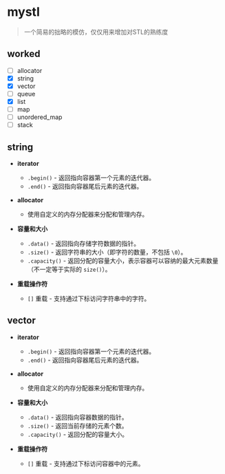 # mystl
> 一个简易的拙略的模仿，仅仅用来增加对STL的熟练度

## worked
- [ ] allocator
- [X] string
- [X] vector
- [ ] queue
- [X] list
- [ ] map
- [ ] unordered_map
- [ ] stack

## string

- **iterator**
  - `.begin()` - 返回指向容器第一个元素的迭代器。
  - `.end()` - 返回指向容器尾后元素的迭代器。

- **allocator**
  - 使用自定义的内存分配器来分配和管理内存。

- **容量和大小**
  - `.data()` - 返回指向存储字符数据的指针。
  - `.size()` - 返回字符串的大小（即字符的数量，不包括 `\0`）。
  - `.capacity()` - 返回分配的容量大小，表示容器可以容纳的最大元素数量（不一定等于实际的 `size()`）。
  
- **重载操作符**
  - `[]` 重载 - 支持通过下标访问字符串中的字符。

## vector

- **iterator**
  - `.begin()` - 返回指向容器第一个元素的迭代器。
  - `.end()` - 返回指向容器尾后元素的迭代器。

- **allocator**
  - 使用自定义的内存分配器来分配和管理内存。

- **容量和大小**
  - `.data()` - 返回指向容器数据的指针。
  - `.size()` - 返回当前存储的元素个数。
  - `.capacity()` - 返回分配的容量大小。
  
- **重载操作符**
  - `[]` 重载 - 支持通过下标访问容器中的元素。



